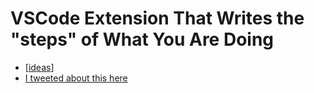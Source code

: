 # VSCode Extension That Writes the "steps" of What You Are Doing

- [[ideas]]
- [I tweeted about this here](https://twitter.com/hhg2288/status/1331181206625456130)

[//begin]: # "Autogenerated link references for markdown compatibility"
[ideas]: ideas "Ideas"
[//end]: # "Autogenerated link references"
